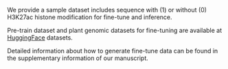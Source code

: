 We provide a sample dataset includes sequence with (1) or without (0) H3K27ac histone modification for fine-tune and inference.

Pre-train dataset and plant genomic datasets for fine-tuning are available at [HuggingFace](https://huggingface.co/zhangtaolab/) datasets.

Detailed information about how to generate fine-tune data can be found in the supplementary information of our manuscript.
